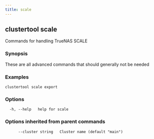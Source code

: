 ```yaml
---
title: scale
---
```

## clustertool scale

Commands for handling TrueNAS SCALE

### Synopsis

These are all advanced commands that should generally not be needed

### Examples

```
clustertool scale export
```

### Options

```
  -h, --help   help for scale
```

### Options inherited from parent commands

```
      --cluster string   Cluster name (default "main")
```
